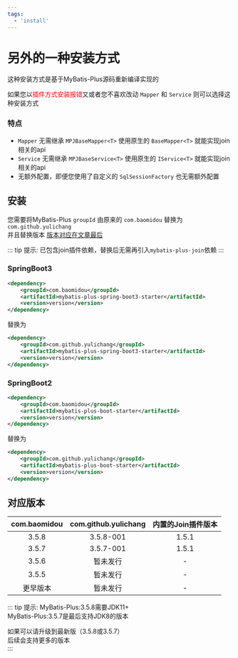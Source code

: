 ```yaml
---
tags:
  - 'install'
---
```


# 另外的一种安装方式

这种安装方式是基于MyBatis-Plus源码重新编译实现的  

如果您以<font color="red">插件方式安装报错</font>又或者您不喜欢改动 `Mapper` 和 `Service` 则可以选择这种安装方式

### 特点

* `Mapper` 无需继承 `MPJBaseMapper<T>` 使用原生的 `BaseMapper<T>` 就能实现join相关的api
* `Service` 无需继承 `MPJBaseService<T>` 使用原生的 `IService<T>` 就能实现join相关的api
* 无额外配置，即便您使用了自定义的 `SqlSessionFactory` 也无需额外配置

## 安装

您需要将MyBatis-Plus `groupId` 由原来的 `com.baomidou` 替换为 `com.github.yulichang`  
并且替换版本 [版本对应在文章最后](./install2.html#对应版本)

::: tip 提示:
已包含join插件依赖，替换后无需再引入`mybatis-plus-join`依赖
:::

### SpringBoot3

```xml
<dependency>
    <groupId>com.baomidou</groupId>
    <artifactId>mybatis-plus-spring-boot3-starter</artifactId>
    <version>version</version>
</dependency>
```

替换为

```xml
<dependency>
    <groupId>com.github.yulichang</groupId>
    <artifactId>mybatis-plus-spring-boot3-starter</artifactId>
    <version>version</version>
</dependency>
```

### SpringBoot2

```xml
<dependency>
    <groupId>com.baomidou</groupId>
    <artifactId>mybatis-plus-boot-starter</artifactId>
    <version>version</version>
</dependency>
```

替换为

```xml
<dependency>
    <groupId>com.github.yulichang</groupId>
    <artifactId>mybatis-plus-boot-starter</artifactId>
    <version>version</version>
</dependency>
```

## 对应版本

| com.baomidou | com.github.yulichang | 内置的Join插件版本 |
|:------------:|:--------------------:|:-----------:|
|    3.5.8     |      3.5.8-001       |    1.5.1    |
|    3.5.7     |      3.5.7-001       |    1.5.1    |
|    3.5.6     |         暂未发行         |      -      |
|    3.5.5     |         暂未发行         |      -      |
|     更早版本     |         暂未发行         |      -      |

::: tip 提示:
MyBatis-Plus:3.5.8需要JDK11+  
MyBatis-Plus:3.5.7是最后支持JDK8的版本   

如果可以请升级到最新版（3.5.8或3.5.7）  
后续会支持更多的版本  
:::
